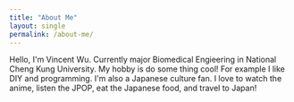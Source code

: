 ```yaml
---
title: "About Me"
layout: single
permalink: /about-me/
---
```


Hello, I'm Vincent Wu.
Currently major Biomedical Engieering in National Cheng Kung University.
My hobby is do some thing cool! For example I like DIY and programming.
I'm also a Japanese culture fan. I love to watch the anime, listen the JPOP, eat the Japanese food, and travel to Japan!
